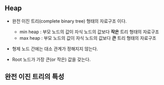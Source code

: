 ## Heap
- 완전 이진 트리(complete binary tree) 형태의 자료구조 이다.
  - min heap : 부모 노드의 값이 자식 노드의 값보다 **작은** 트리 형태의 자료구조
  - max heap : 부모 노드의 값이 자식 노드의 값보다 **큰** 트리 형태의 자료구조

- 형제 노드 간에는 대소 관계가 정해지지 않는다.
- Root 노드가 가장 큰(or 작은) 값을 갖는다.

## 완전 이진 트리의 특성
